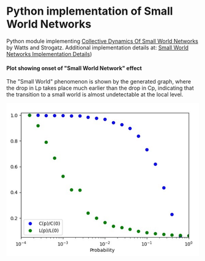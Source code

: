 # Python implementation of Small World Networks
Python module implementing [Collective Dynamics Of Small World Networks](resources/Watts-CollectiveDynamicsOfSmallWorldNetworks.pdf)  by Watts and Strogatz. Additional implementation details at: [Small World Networks Implementation Details](resources/Implementation%20details.pdf))

#### Plot showing onset of "Small World Network" effect
The "Small World" phenomenon is shown by the generated graph, where the drop in Lp takes place much earlier than the drop in Cp, indicating that the transition to a small world is almost undetectable at the local level.

![Plot](resources/Small-world-effect-plot.jpg "Small World Networks Onset")




